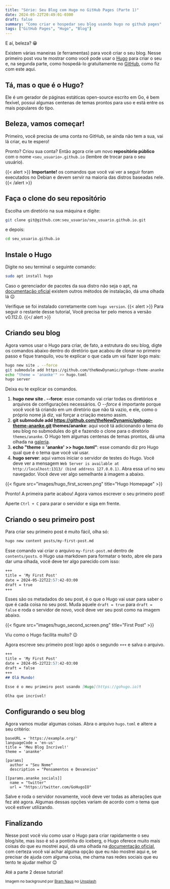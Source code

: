```yaml
---
title: "Série: Seu Blog com Hugo no GitHub Pages (Parte 1)"
date: 2024-05-22T20:49:01-0300
draft: false
summary: "Como criar e hospedar seu blog usando hugo no github pages"
tags: ["GitHub Pages", "Hugo", "Blog"]
---
```

E aí, beleza? :grin:

Existem várias maneiras (e ferramentas) para você criar o seu blog. Nesse primeiro post vou te mostrar como você pode usar o [Hugo](https://gohugo.io/) para criar o seu e, na segunda parte, como hospedá-lo gratuitamente no [GitHub](https://github.com/), como fiz com este aqui.

## Tá, mas o que é o Hugo?
Ele é um gerador de páginas estáticas open-source escrito em Go, é bem fexível, possui algumas centenas de temas prontos para uso e está entre os mais populares do tipo.

## Beleza, vamos começar!
Primeiro, você precisa de uma conta no GitHub, se ainda não tem a sua, vai lá criar, eu te espero!

Pronto? Criou sua conta? Então agora crie um novo **repositório público** com o nome `<seu_usuario>.github.io` (lembre de trocar para o seu usuário).

{{< alert >}}
**Importante!** os comandos que você vai ver a seguir foram executados no Debian e devem servir na maioria das distros baseadas nele.
{{< /alert >}}

## Faça o clone do seu repositório
Escolha um diretório na sua máquina e digite:
```bash
git clone git@github.com:seu_usuario/seu_usuario.github.io.git
```
e depois:
```bash
cd seu_usuario.github.io
```

## Instale o Hugo
Digite no seu terminal o seguinte comando:
```bash
sudo apt install hugo
```
Caso o gerenciador de pacotes da sua distro não seja o apt, na [documentação oficial](https://gohugo.io/installation/) existem outros métodos de instalação, dá uma olhada lá :wink:

Verifique se foi instalado corretamente com `hugo version`.
{{< alert >}}
Para seguir o restante desse tutorial, Você precisa ter pelo menos a versão v0.112.0.
{{</ alert >}}

## Criando seu blog
Agora vamos usar o Hugo para criar, de fato, a estrutura do seu blog, digte os comandos abaixo dentro do diretório que acabou de clonar no primeiro passo e fique tranquilo, vou te explicar o que cada um vai fazer logo mais:
```bash
hugo new site . --force
git submodule add https://github.com/theNewDynamic/gohugo-theme-ananke.git themes/ananke
echo "theme = 'ananke'" >> hugo.toml
hugo server
```
Deixa eu te explicar os comandos.

1) **hugo new site . --force**: esse comando vai criar todas os diretórios e arquivos de configurações necessários. O *--force* é importante porque você você tá criando em um diretório que não tá vazio, e ele, como o próprio nome já diz, vai forçar a criação mesmo assim.
2) **git submodule add https://github.com/theNewDynamic/gohugo-theme-ananke.git themes/ananke**: aqui você tá adicionando o tema do seu blog no submodules do git e fazendo o clone para o diretório `themes/ananke`. O Hugo tem algumas centenas de temas prontos, dá uma olhada na [galeria](https://themes.gohugo.io/).
3) **echo "theme = 'ananke' >> hugo.toml"**: esse comando diz pro Hugo qual que é o tema que você vai usar.
4) **hugo server**: aqui vamos iniciar o servidor de testes do Hugo. Você deve ver a mensagem `Web Server is available at http://localhost:1313/ (bind address 127.0.0.1)`. Abra essa url no seu navegador. Você deve ver algo semelhante à imagem a abaixo.

{{< figure src="images/hugo_first_screen.png" title="Hugo Homepage" >}}

Pronto! A primeira parte acabou! Agora vamos escrever o seu primeiro post! 

Aperte `Ctrl + C` para parar o servidor e siga em frente.

## Criando o seu primeiro post
Para criar seu primeiro post é muito fácil, olha só:
```bash
hugo new content posts/my-first-post.md
```
Esse comando vai criar o arquivo `my-first-post.md` dentro de `contents/posts`. o Hugo usa markdown para formatar o texto,  abre ele para dar uma olhada, você deve ter algo parecido com isso:
```md
+++
title = 'My First Post'
date = 2024-05-22T22:57:42-03:00
draft = true
+++
```
Esses são os metadados do seu post, é o que o Hugo vai usar para saber o que é cada coisa no seu post. Muda aquele `draft = true` para `draft = false` e roda o servidor de novo, você deve ver seu post como na imagem abaixo.

{{< figure src="images/hugo_second_screen.png" title="First Post" >}}

Viu como o Hugo facilita muito? :wink:

Agora escreve seu primeiro post logo após o segundo `+++` e salva o arquivo.
```md
+++
title = 'My First Post'
date = 2024-05-22T22:57:42-03:00
draft = false
+++
## Olá Mundo!

Esse é o meu primeiro post usando [Hugo](https://gohugo.io)!

Olha que incrível!
```

## Configurando o seu blog
Agora vamos mudar algumas coisas. Abra o arquivo `hugo.toml`
e altere a seu critério:
```
baseURL = 'https://example.org/'
languageCode = 'en-us'
title = 'Meu Blog Incrível!'
theme = 'ananke'

[params]
  author = "Seu Nome"
  description = "Pensamentos e Devaneios"

[[params.ananke_socials]]
  name = "twitter"
  url = "https://twitter.com/GoHugoIO"
```
Salve e roda o servidor novamente, você deve ver todas as alterações que fez até agora. Algumas dessas opções variam de acordo com o tema que você estiver utilizando.

## Finalizando
Nesse post você viu como usar o Hugo para criar rapidamente o seu blog/site, mas isso é só a pontinha do iceberg, o Hugo oferece muito mais coisas do que eu mostrei aqui, dá uma olhada na [documentação oficial](https://gohugo.io/documentation/), com certeza você vai achar alguma opção que eu não mostrei aqui e, se precisar de ajuda com alguma coisa, me chama nas redes sociais que eu tento te ajudar melhor :wink:

Até a parte 2 desse tutorial!


<small>Imagem no background por [Bram Naus](https://unsplash.com/@bramnaus?utm_content=creditCopyText&utm_medium=referral&utm_source=unsplash) no [Unsplash](https://unsplash.com/photos/silver-macbook-beside-space-gray-iphone-6-and-clear-drinking-glass-on-brown-wooden-top-n8Qb1ZAkK88?utm_content=creditCopyText&utm_medium=referral&utm_source=unsplash)</small>

